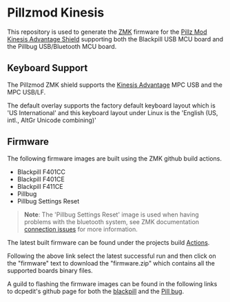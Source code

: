 # Pillzmod Kinesis

This repository is used to generate the [ZMK](https://zmk.dev) firmware for the [Pillz Mod Kinesis Advantage Shield](https://github.com/dcpedit/pillzmod) supporting both the Blackpill USB MCU board and the Pillbug USB/Bluetooth MCU board.

## Keyboard Support

The Pillzmod ZMK shield supports the [Kinesis Advantage](https://kinesis-ergo.com/support/advantage/) MPC USB and the MPC USB/LF.

The default overlay supports the factory default keyboard layout which is 'US International' and this keyboard layout under Linux is the 'English (US, intl., AltGr Unicode combining)'


## Firmware

The following firmware images are built using the ZMK github build actions.

- Blackpill F401CC
- Blackpill F401CE
- Blackpill F411CE
- Pillbug
- Pillbug Settings Reset

> **Note**: The 'Pillbug Settings Reset' image is used when having problems with the bluetooth system, see ZMK documentation [connection issues](https://zmk.dev/docs/troubleshooting/connection-issues) for more information.

The latest built firmware can be found under the projects build [Actions](https://github.com/keepitsimplejim/zmk-config-pillzmod-kinesis-adv/actions). 

Following the above link select the latest successful run and then click on the "firmware" text to download the "firmware.zip" which contains all the supported boards binary files.

A guild to flashing the firmware images can be found in the following links to dcpedit's github page for both the [blackpill](https://github.com/dcpedit/pillzmod?tab=readme-ov-file#vial-firmware-for-blackpill) and the [Pill bug](https://github.com/dcpedit/pillzmod?tab=readme-ov-file#zmk-firmware-for-pill-bug).
